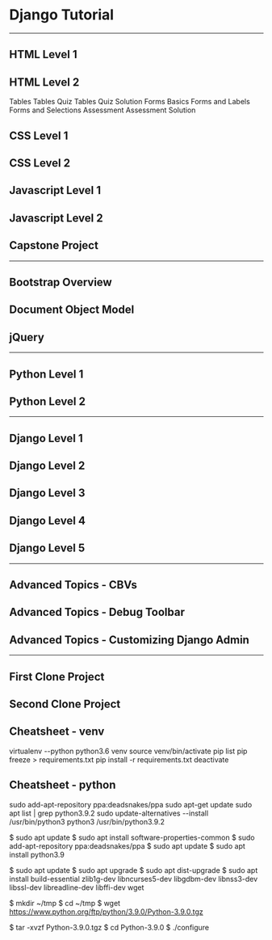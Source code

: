 # Django Tutorial
--------------------------------------------------------------------------------

## HTML Level 1
## HTML Level 2
  Tables
  Tables Quiz
  Tables Quiz Solution
  Forms Basics
  Forms and Labels
  Forms and Selections
  Assessment
  Assessment Solution
## CSS Level 1
## CSS Level 2
## Javascript Level 1
## Javascript Level 2
## Capstone Project


--------------------------------------------------------------------------------
## Bootstrap Overview
## Document Object Model
## jQuery


--------------------------------------------------------------------------------
## Python Level 1
## Python Level 2


--------------------------------------------------------------------------------
## Django Level 1
## Django Level 2
## Django Level 3
## Django Level 4
## Django Level 5


--------------------------------------------------------------------------------
## Advanced Topics - CBVs
## Advanced Topics - Debug Toolbar
## Advanced Topics - Customizing Django Admin


--------------------------------------------------------------------------------
## First Clone Project
## Second Clone Project























## Cheatsheet - venv
virtualenv --python python3.6 venv
source venv/bin/activate
pip list
pip freeze > requirements.txt
pip install -r requirements.txt
deactivate

## Cheatsheet - python
sudo add-apt-repository ppa:deadsnakes/ppa
sudo apt-get update
sudo apt list | grep python3.9.2
sudo update-alternatives --install /usr/bin/python3 python3 /usr/bin/python3.9.2

$ sudo apt update
$ sudo apt install software-properties-common
$ sudo add-apt-repository ppa:deadsnakes/ppa
$ sudo apt update
$ sudo apt install python3.9

$ sudo apt update
$ sudo apt upgrade
$ sudo apt dist-upgrade
$ sudo apt install build-essential zlib1g-dev libncurses5-dev libgdbm-dev libnss3-dev libssl-dev libreadline-dev libffi-dev wget

$ mkdir ~/tmp
$ cd ~/tmp
$ wget https://www.python.org/ftp/python/3.9.0/Python-3.9.0.tgz

$ tar -xvzf Python-3.9.0.tgz
$ cd Python-3.9.0
$ ./configure
